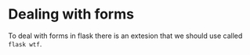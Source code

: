 # Dealing with forms
To deal with forms in flask there is an extesion that we should use called `flask wtf`.
